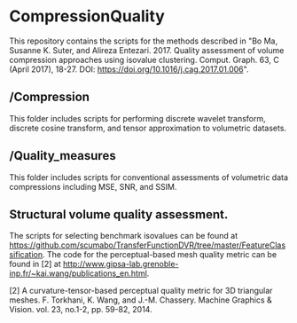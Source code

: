 # CompressionQuality
This repository contains the scripts for the methods described in "Bo Ma, Susanne K. Suter, and Alireza Entezari. 2017. Quality assessment of volume compression approaches using isovalue clustering. Comput. Graph. 63, C (April 2017), 18-27. DOI: https://doi.org/10.1016/j.cag.2017.01.006".

## /Compression
This folder includes scripts for performing discrete wavelet transform, discrete cosine transform, and tensor approximation to volumetric datasets.

## /Quality_measures
This folder includes scripts for conventional assessments of volumetric data compressions including MSE, SNR, and SSIM.

## Structural volume quality assessment.
The scripts for selecting benchmark isovalues can be found at https://github.com/scumabo/TransferFunctionDVR/tree/master/FeatureClassification. The code for the perceptual-based mesh quality metric can be found in [2] at http://www.gipsa-lab.grenoble-inp.fr/~kai.wang/publications_en.html.

[2] A curvature-tensor-based perceptual quality metric for 3D triangular meshes. F. Torkhani, K. Wang, and J.-M. Chassery. Machine Graphics & Vision. vol. 23, no.1-2, pp. 59-82, 2014.
